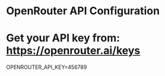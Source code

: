 # OpenRouter API Configuration
# Get your API key from: https://openrouter.ai/keys
OPENROUTER_API_KEY=456789

